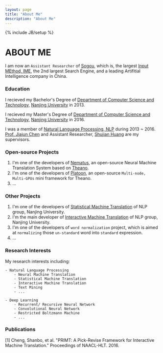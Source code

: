```yaml
---
layout: page
title: "About Me"
description: "About Me"
---
```

{% include JB/setup %}

# ABOUT ME

I am now an `Assistant Researcher` of [Sogou](https://www.sogou.com), which is, the largest [Input MEthod, IME](https://en.wikipedia.org/wiki/Input_method), the 2nd largest Search Engine, and a leading Artifitial Intelligence company in China.

### Education

I recieved my Bachelor's Degree of [Department of Computer Science and Technology](http://cs.nju.edu.cn/), [Nanjing University](http://www.nju.edu.cn/) in 2013.

I recieved my Master's Degree of [Department of Computer Science and Technology](http://cs.nju.edu.cn/), [Nanjing University](http://http://www.nju.edu.cn/) in 2016. 

I was a member of [Natural Language Processing, NLP](http://nlp.nju.edu.cn) during 2013 ~ 2016. [Prof. Jiajun Chen](http://cs.nju.edu.cn/chenjiajun/) and Assistant Researcher, [Shujian Huang](http://cs.nju.edu.cn/c9/d2/c2641a51666/page.htm) are my supervisors.


### Open-source Projects
1. I'm one of the developers of [Nematus](https://github.com/rsennrich/nematus), an open-source Neural Machine Translation System based on [Theano](https://github.com/Theano/Theano).
2. I'm one of the developers of [Platoon](https://github.com/mila-udem/platoon), an open-source `Multi-node, Multi-GPUs` mini framework for Theano.
3. ...

### Other Projects
1. I'm one of the developers of [Statistical Machine Translation](http://nlp.nju.edu.cn/translation) of NLP group, Nanjing University.
2. I'm the main developer of [Interactive Machine Translation](http://nlp.nju.edu.cn/interactivetranslation) of NLP group, Nanjing University.
3. I'm one of the developers of `word normalization` project, which is aimed at `normalizing` those `un-standard` word into `standard` expression.
3. ...

### Research Interests
My research interests including:

    - Natural Language Processing
        - Neural Machine Translation
        - Statistical Machine Translation
        - Interactive Machine Translation
        - Text Mining
        - ...
    
    - Deep Learning 
        - Recurrent/ Recursive Neural Network
        - Convolutional Neural Network
        - Restricted Boltzmann Machine
        - ...

### Publications
[1] Cheng, Shanbo, et al. "PRIMT: A Pick-Revise Framework for Interactive Machine Translation." Proceedings of NAACL-HLT. 2016.
